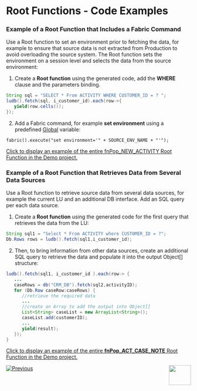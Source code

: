 # Root Functions - Code Examples

### Example of a Root Function that Includes a Fabric Command
Use a Root function to set an environment prior to fetching the data, for example to ensure that source data is not extracted from Production to avoid overloading the source system. The Root function sets the environment on a session level and selects the data from the source environment:
1. Create a **Root function** using the generated code, add the **WHERE** clause and the parameters binding.

~~~java
String sql = "SELECT * From ACTIVITY WHERE CUSTOMER_ID = ? ";
ludb().fetch(sql, i_customer_id).each(row->{
   yield(row.cells());
});
~~~

2. Add a Fabric command, for example **set environment** using a predefined [Global](/articles/08_globals/01_globals_overview.md) variable:

~~~
fabric().execute("set environment='" + SOURCE_ENV_NAME + "'");
~~~

[Click to display an example of the entire fnPop_NEW_ACTIVITY Root Function in the Demo project.](/articles/demo_project)  

### Example of a Root Function that Retrieves Data from Several Data Sources
Use a Root function to retrieve source data from several data sources, for example the current LU and an additional DB interface. Add an SQL query per each data source.  
1. Create a **Root function** using the generated code for the first query that retrieves the data from the LU:

~~~java
String sql1 = "Select * From ACTIVITY where CUSTOMER_ID = ?";
Db.Rows rows = ludb().fetch(sql1,i_customer_id);
~~~

2. Then, to bring information from other data sources, create an additional SQL query to retrieve the data and populate it into the output Object[] structure:

~~~java
ludb().fetch(sql1, i_customer_id ).each(row-> {
   ...
   caseRows = db("CRM_DB").fetch(sql2,activityID);	
   for (Db.Row caseRow:caseRows) {
      //retrieve the required data
      ...
      //create an Array to add the output into Object[]
      List<String> caseList = new ArrayList<String>();
      caseList.add(customerID);
      ...
      yield(result);
   });
}
~~~

[Click to display an example of the entire **fnPop_ACT_CASE_NOTE** Root Function in the Demo project.](/articles/demo_project) 

[![Previous](/articles/images/Previous.png)](/articles/07_table_population/11_1_creating_or_editing_a_root_function.md)[<img align="right" width="60" height="54" src="/articles/images/Next.png">](/articles/07_table_population/11_3_creating_an_LUDB_function.md)

